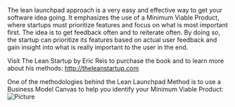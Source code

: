 The lean launchpad approach is a very easy and effective way to get your software idea going. It emphasizes the use of a Minimum Viable Product, where startups must prioritize features and focus on what is most important first. The idea is to get feedback often and to reiterate often. By doing so, the startup can prioritize its features based on actual user feedback and gain insight into what is really important to the user in the end.

Visit The Lean Startup by Eric Reis to purchase the book and to learn more about his methods: http://theleanstartup.com

One of the methodologies behind the Lean Launchpad Method is to use a Business Model Canvas to help you identify your Minimum Viable Product:
![Picture](http://steveblank.files.wordpress.com/2010/12/business-model-and-cust-dev.jpg)


